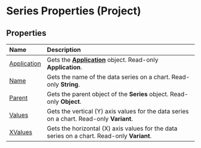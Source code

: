 
# Series Properties (Project)

## Properties



|**Name**|**Description**|
|:-----|:-----|
|[Application](670aadb9-e792-0abe-bc44-45b0e9a75e19.md)|Gets the  **[Application](8eb91712-7784-a102-38c0-19bb056c27e9.md)** object. Read-only **Application**.|
|[Name](d8dfb77b-daf8-5ea4-5c4e-73c5107e8ad6.md)|Gets the name of the data series on a chart. Read-only  **String**.|
|[Parent](7da70a09-8226-48bd-8fb3-0faba687ac09.md)|Gets the parent object of the  **Series** object. Read-only **Object**.|
|[Values](23d63c1a-99f1-45d5-b582-9cdaf37572e3.md)|Gets the vertical (Y) axis values for the data series on a chart. Read-only  **Variant**.|
|[XValues](2d35482c-0e90-ec98-219c-bb0911921ee6.md)|Gets the horizontal (X) axis values for the data series on a chart. Read-only  **Variant**.|
